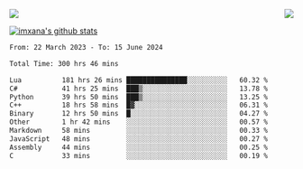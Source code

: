 <p>
  <a href="https://count.getloli.com/"><img src="https://count.getloli.com/get/@xana.readme?theme=moebooru-h"></a>
  <img src="https://weather-icon.journeyad.repl.co/@hangzhou?v=1" align="right">
</p>


<a href="https://github.com/imxana"><img align="center" src="https://github-readme-stats.vercel.app/api?username=imxana&show_icons=true&include_all_commits=true&hide_border=tru&custom_title=imxana%27s%20Github%20Stats" alt="imxana's github stats" /></a> 

<!--START_SECTION:waka-->

```txt
From: 22 March 2023 - To: 15 June 2024

Total Time: 300 hrs 46 mins

Lua          181 hrs 26 mins ███████████████░░░░░░░░░░   60.32 %
C#           41 hrs 25 mins  ███▒░░░░░░░░░░░░░░░░░░░░░   13.78 %
Python       39 hrs 50 mins  ███▒░░░░░░░░░░░░░░░░░░░░░   13.25 %
C++          18 hrs 58 mins  █▓░░░░░░░░░░░░░░░░░░░░░░░   06.31 %
Binary       12 hrs 50 mins  █░░░░░░░░░░░░░░░░░░░░░░░░   04.27 %
Other        1 hr 42 mins    ░░░░░░░░░░░░░░░░░░░░░░░░░   00.57 %
Markdown     58 mins         ░░░░░░░░░░░░░░░░░░░░░░░░░   00.33 %
JavaScript   48 mins         ░░░░░░░░░░░░░░░░░░░░░░░░░   00.27 %
Assembly     44 mins         ░░░░░░░░░░░░░░░░░░░░░░░░░   00.25 %
C            33 mins         ░░░░░░░░░░░░░░░░░░░░░░░░░   00.19 %
```

<!--END_SECTION:waka-->
